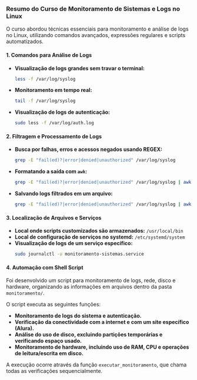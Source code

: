 ### **Resumo do Curso de Monitoramento de Sistemas e Logs no Linux**  

O curso abordou técnicas essenciais para monitoramento e análise de logs no Linux, utilizando comandos avançados, expressões regulares e scripts automatizados.  

#### **1. Comandos para Análise de Logs**  
- **Visualização de logs grandes sem travar o terminal:**  
  ```bash
  less -f /var/log/syslog
  ```
- **Monitoramento em tempo real:**  
  ```bash
  tail -f /var/log/syslog
  ```
- **Visualização de logs de autenticação:**  
  ```bash
  sudo less -f /var/log/auth.log
  ```

#### **2. Filtragem e Processamento de Logs**  
- **Busca por falhas, erros e acessos negados usando REGEX:**  
  ```bash
  grep -E "fail(ed)?|error|denied|unauthorized" /var/log/syslog
  ```
- **Formatando a saída com `awk`:**  
  ```bash
  grep -E "fail(ed)?|error|denied|unauthorized" /var/log/syslog | awk '{print $1, $2, $3, $4, $5, $6}'
  ```
- **Salvando logs filtrados em um arquivo:**  
  ```bash
  grep -E "fail(ed)?|error|denied|unauthorized" /var/log/syslog | awk '{print $1, $2, $3, $4, $5, $6}' > monitoramento_logs_sistema.txt
  ```

#### **3. Localização de Arquivos e Serviços**  
- **Local onde scripts customizados são armazenados:** `/usr/local/bin`  
- **Local de configuração de serviços no systemd:** `/etc/systemd/system`  
- **Visualização de logs de um serviço específico:**  
  ```bash
  sudo journalctl -u monitoramento-sistemas.service
  ```

#### **4. Automação com Shell Script**  
Foi desenvolvido um script para monitoramento de logs, rede, disco e hardware, organizando as informações em arquivos dentro da pasta `monitoramento/`.  

O script executa as seguintes funções:  
- **Monitoramento de logs do sistema e autenticação.**  
- **Verificação da conectividade com a internet e com um site específico (Alura).**  
- **Análise do uso de disco, excluindo partições temporárias e verificando espaço usado.**  
- **Monitoramento de hardware, incluindo uso de RAM, CPU e operações de leitura/escrita em disco.**  

A execução ocorre através da função `executar_monitoramento`, que chama todas as verificações sequencialmente.  
